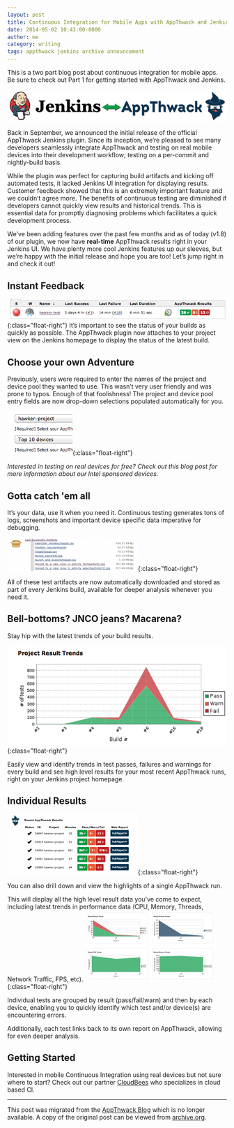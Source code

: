 ```yaml
---
layout: post
title: Continuous Integration for Mobile Apps with AppThwack and Jenkins (Part 2)
date: 2014-05-02 10:43:00-8000
author: me
category: writing
tags: appthwack jenkins archive announcement
---
```

This is a two part blog post about continuous integration for mobile apps. Be sure to check out Part 1 for getting started with AppThwack and Jenkins.

![AppThwack Jenkins](/assets/images/posts/jenkins-appthwack-header.png)

Back in September, we announced the initial release of the official AppThwack Jenkins plugin. Since its inception, we’re pleased to see many developers seamlessly integrate AppThwack and testing on real mobile devices into their development workflow; testing on a per-commit and nightly-build basis.

While the plugin was perfect for capturing build artifacts and kicking off automated tests, it lacked Jenkins UI integration for displaying results. Customer feedback showed that this is an extremely important feature and we couldn’t agree more. The benefits of continuous testing are diminished if developers cannot quickly view results and historical trends. This is essential data for promptly diagnosing problems which facilitates a quick development process.

We’ve been adding features over the past few months and as of today (v1.8) of our plugin, we now have **real-time** AppThwack results right in your Jenkins UI. We have plenty more cool Jenkins features up our sleeves, but we’re happy with the initial release and hope you are too! Let’s jump right in and check it out!

## Instant Feedback

![Build Status](/assets/images/posts/jenkins-appthwack-build-status.png){:class="float-right"}
It’s important to see the status of your builds as quickly as possible. The AppThwack plugin now attaches to your project view on the Jenkins homepage to display the status of the latest build.

## Choose your own Adventure

Previously, users were required to enter the names of the project and device pool they wanted to use. This wasn’t very user friendly and was prone to typos. Enough of that foolishness! The project and device pool entry fields are now drop-down selections populated automatically for you.

![Project Settings](/assets/images/posts/jenkins-appthwack-settings.png){:class="float-right"}

*Interested in testing on real devices for free? Check out this blog post for more information about our Intel sponsored devices.*

## Gotta catch 'em all

It’s your data, use it when you need it. Continuous testing generates tons of logs, screenshots and important device specific data imperative for debugging.

![Artifacts list](/assets/images/posts/jenkins-appthwack-artifacts.png){:class="float-right"}

All of these test artifacts are now automatically downloaded and stored as part of every Jenkins build, available for deeper analysis whenever you need it.

## Bell-bottoms? JNCO jeans? Macarena?

Stay hip with the latest trends of your build results.

![Project Result Trends](/assets/images/posts/jenkins-appthwack-result-graph.png){:class="float-right"}

Easily view and identify trends in test passes, failures and warnings for every build and see high level results for your most recent AppThwack runs, right on your Jenkins project homepage.

## Individual Results
![Recent Results](/assets/images/posts/jenkins-appthwack-results-table.png){:class="float-right"}

You can also drill down and view the highlights of a single AppThwack run.

This will display all the high level result data you’ve come to expect, including latest trends in performance data (CPU, Memory, Threads, Network Traffic, FPS, etc).
![Recent Results](/assets/images/posts/jenkins-appthwack-report-graphs.png){:class="float-right"}

Individual tests are grouped by result (pass/fail/warn) and then by each device, enabling you to quickly identify which test and/or device(s) are encountering errors.

Additionally, each test links back to its own report on AppThwack, allowing for even deeper analysis.

## Getting Started

Interested in mobile Continuous Integration using real devices but not sure where to start? Check out our partner [CloudBees](https://www.cloudbees.com/) who specializes in cloud based CI.

---
This post was migrated from the [AppThwack Blog](https://blog.appthwack.com) which is no longer available.
A copy of the original post can be viewed from [archive.org](https://web.archive.org/web/20140718005710/http://blog.appthwack.com/continuous-integration-for-mobile-apps-appthwack-jenkins-part-2/
).
